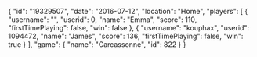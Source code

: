 {
  "id": "19329507",
  "date": "2016-07-12",
  "location": "Home",
  "players": [
    {
      "username": "",
      "userid": 0,
      "name": "Emma",
      "score": 110,
      "firstTimePlaying": false,
      "win": false
    },
    {
      "username": "kouphax",
      "userid": 1094472,
      "name": "James",
      "score": 136,
      "firstTimePlaying": false,
      "win": true
    }
  ],
  "game": {
    "name": "Carcassonne",
    "id": 822
  }
}
